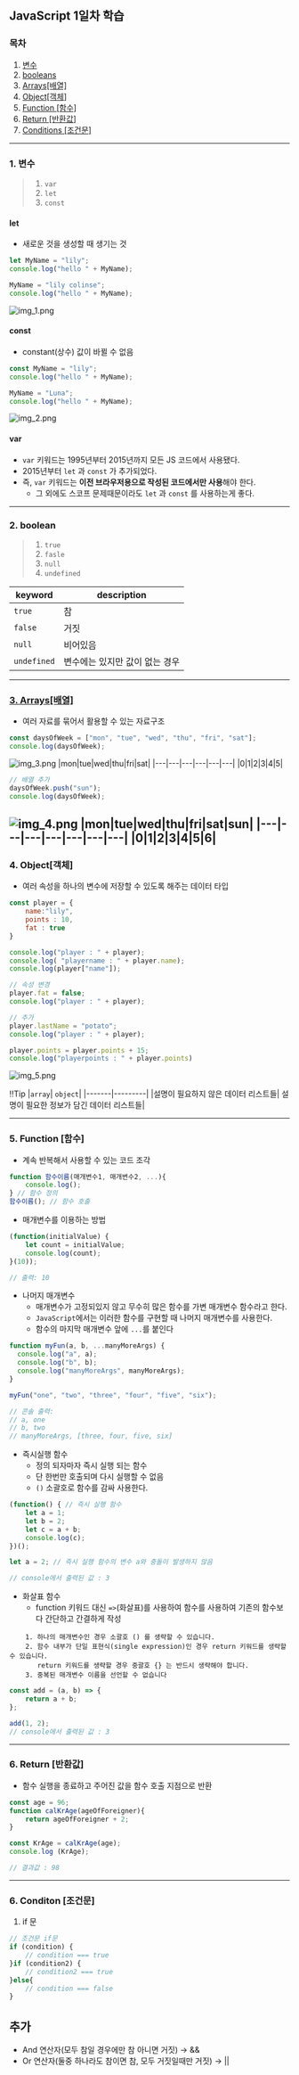## JavaScript 1일차 학습

### 목차

1. [변수](https://github.com/KangJeoungMi/Study-JavaScript/blob/master/markdown/day01.md#1-변수)
2. [booleans](https://github.com/KangJeoungMi/Study-JavaScript/blob/master/markdown/day01.md#2-boolean)
3. [Arrays[배열]](https://github.com/KangJeoungMi/Study-JavaScript/blob/master/markdown/day01.md#3-arrays배열)
4. [Object[객체]](https://github.com/KangJeoungMi/Study-JavaScript/blob/master/markdown/day01.md#4-object객체)
5. [Function [함수]](https://github.com/KangJeoungMi/Study-JavaScript/blob/master/markdown/day01.md#5-function-함수)
6. [Return [반환값]](https://github.com/KangJeoungMi/Study-JavaScript/blob/master/markdown/day01.md#6-return-반환값)
7. [Conditions [조건문]](https://github.com/KangJeoungMi/Study-JavaScript/blob/master/markdown/day01.md#6-conditon-조건문)

---

### 1. 변수
> 1. `var`
> 2. `let`
> 3. `const`

#### let
- 새로운 것을 생성할 때 생기는 것
```javascript
let MyName = "lily";
console.log("hello " + MyName);

MyName = "lily colinse";
console.log("hello " + MyName);
```
![img_1.png](../images/Day01/img01.png)

#### const
- constant(상수) 값이 바뀔 수 없음
```javascript
const MyName = "lily";
console.log("hello " + MyName);

MyName = "Luna";
console.log("hello " + MyName);
```
![img_2.png](../images/Day01/img02.png)

#### var
- `var` 키워드는 1995년부터 2015년까지 모든 JS 코드에서 사용됐다.
- 2015년부터 `let` 과 `const` 가 추가되었다.
- 즉, `var` 키워드는 **이전 브라우저용으로 작성된 코드에서만 사용**해야 한다.
  - 그 외에도 스코프 문제때문이라도 `let` 과 `const` 를 사용하는게 좋다.

---

### 2. boolean
> 1. `true`
> 2. `fasle`
> 3. `null`
> 4. `undefined`

|keyword|description|
|-------|-----------|
|`true`| 참|
|`false`| 거짓|
|`null`| 비어있음|
|`undefined`| 변수에는 있지만 값이 없는 경우|
---

### [3. Arrays[배열]](https://github.com/KangJeoungMi/Study-JavaScript/blob/master/markdown/day04.md)
- 여러 자료를 묶어서 활용할 수 있는 자료구조
```javascript
const daysOfWeek = ["mon", "tue", "wed", "thu", "fri", "sat"];
console.log(daysOfWeek);
```
![img_3.png](../images/Day01/img03.png)
|mon|tue|wed|thu|fri|sat|
|---|---|---|---|---|---|
|0|1|2|3|4|5|

```javascript
// 배열 추가
daysOfWeek.push("sun");
console.log(daysOfWeek);
```
![img_4.png](../images/Day01/img04.png)
|mon|tue|wed|thu|fri|sat|sun|
|---|---|---|---|---|---|---|
|0|1|2|3|4|5|6|
---



### 4. Object[객체]
- 여러 속성을 하나의 변수에 저장할 수 있도록 해주는 데이터 타입
```javascript
const player = {
    name:"lily",
    points : 10,
    fat : true
}

console.log("player : " + player);
console.log( "playername : " + player.name);
console.log(player["name"]);

// 속성 변경
player.fat = false;
console.log("player : " + player);

// 추가
player.lastName = "potato";
console.log("player : " + player);

player.points = player.points + 15;
console.log("playerpoints : " + player.points)
```
![img_5.png](../images/Day01/img05.png)


‼️Tip
|`array`| `object`|
|-------|---------|
|설명이 필요하지 않은 데이터 리스트들| 설명이 필요한 정보가 담긴 데이터 리스트들|

---

### 5. Function [함수]

- 계속 반복해서 사용할 수 있는 코드 조각
```javascript
function 함수이름(매개변수1, 매개변수2, ...){
    console.log();
} // 함수 정의
함수이름(); // 함수 호출
```
- 매개변수를 이용하는 방법
```javascript
(function(initialValue) {
    let count = initialValue;
    console.log(count);
}(10));

// 출력: 10
```

- 나머지 매개변수
    - 매개변수가 고정되있지 않고 무수히 많은 함수를 가변 매개변수 함수라고 한다.
    - `JavaScript`에서는 이러한 함수를 구현할 때 나머지 매개변수를 사용한다.
    - 함수의 마지막 매개변수 앞에 `...`를 붙인다
```javascript
function myFun(a, b, ...manyMoreArgs) {
  console.log("a", a);
  console.log("b", b);
  console.log("manyMoreArgs", manyMoreArgs);
}

myFun("one", "two", "three", "four", "five", "six");

// 콘솔 출력:
// a, one
// b, two
// manyMoreArgs, [three, four, five, six]
```

- 즉시실행 함수
    - 정의 되자마자 즉시 실행 되는 함수
    - 단 한번만 호출되며 다시 실행할 수 없음
    - `()` 소괄호로 함수를 감싸 사용한다.
```javascript
(function() { // 즉시 실행 함수
    let a = 1;
    let b = 2;
    let c = a + b;
    console.log(c);
})();

let a = 2; // 즉시 실행 함수의 변수 a와 충돌이 발생하지 않음

// console에서 출력된 값 : 3
```
- 화살표 함수
    - function 키워드 대신 `=>`(화살표)를 사용하여 함수를 사용하여 기존의 함수보다 간단하고 간결하게 작성
```plain text
    1. 하나의 매개변수인 경우 소괄호 () 를 생략할 수 있습니다.
    2. 함수 내부가 단일 표현식(single expression)인 경우 return 키워드를 생략할 수 있습니다. 
       return 키워드를 생략할 경우 중괄호 {} 는 반드시 생략해야 합니다.
    3. 중복된 매개변수 이름을 선언할 수 없습니다
```
```javascript
const add = (a, b) => {
    return a + b;
};

add(1, 2);
// console에서 출력된 값 : 3
```



---

### 6. Return [반환값]
- 함수 실행을 종료하고 주어진 값을 함수 호출 지점으로 반환
```javascript
const age = 96;
function calKrAge(ageOfForeigner){
    return ageOfForeigner + 2;
}

const KrAge = calKrAge(age);
console.log (KrAge);

// 결과값 : 98
```
---

### 6. Conditon [조건문]

1. if 문

```javascript
// 조건문 if문
if (condition) {
    // condition === true
}if (condition2) {
    // condition2 === true
}else{
    // condition === false
}
```

## 추가
- And 연산자(모두 참일 경우에만 참 아니면 거짓) → &&
- Or 연산자(둘중 하나라도 참이면 참, 모두 거짓일때만 거짓) → ||